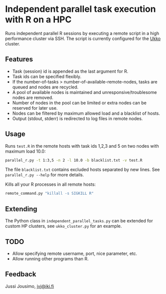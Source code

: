 Independent parallel task execution with R on a HPC
===================================================

Runs independent parallel R sessions by executing a remote script in a high
performance cluster via SSH. The script is currently configured for the
[Ukko](http://www.cs.helsinki.fi/en/compfac/high-performance-cluster-ukko) cluster.

Features
--------
* Task (session) id is appended as the last argument for R.
* Task ids can be specified flexibly.
* If the number-of-tasks > number-of-available-remote-nodes, tasks are queued and
nodes are recycled.
* A pool of available nodes is maintained and unresponsive/troublesome nodes are removed.
* Number of nodes in the pool can be limited or extra nodes can be reserved for later use.
* Nodes can be filtered by maximum allowed load and a blacklist of hosts.
* Output (stdout, stderr) is redirected to log files in remote nodes.

Usage
-----
Runs `test.R` in the remote hosts with task ids 1,2,3 and 5 on two nodes with maximum load 10.0:
```bash
parallel_r.py -t 1:3,5 -n 2 -l 10.0 -b blacklist.txt -v test.R
```
The file `blacklist.txt` contains excluded hosts separated by new lines.
See `parallel_r.py --help` for more details.

Kills all your R processes in all remote hosts:
```bash
remote_command.py "killall -s SIGKILL R"
```

Extending
---------
The Python class in `independent_parallel_tasks.py` can be extended for custom HP clusters,
see `ukko_cluster.py` for an example.

TODO
----
* Allow specifying remote username, port, nice parameter, etc.
* Allow running other programs than R.

Feedback
--------
Jussi Jousimo, jvj@iki.fi
